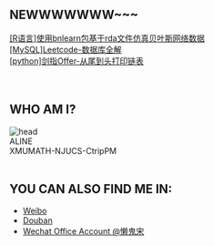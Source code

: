 ## NEWWWWWWW~~~

[[R语言]使用bnlearn包基于rda文件仿真贝叶斯网络数据](https://blog.csdn.net/sinat_30324577/article/details/88651200)  
[[MySQL]Leetcode-数据库全解](https://blog.csdn.net/sinat_30324577/article/details/88583926)  
[[python]剑指Offer-从尾到头打印链表](https://blog.csdn.net/sinat_30324577/article/details/88583422)  
<br>
<br>
## WHO AM I?
![head](http://chuantu.xyz/t6/702/1572601242x2890191825.gif)<br>
ALINE<br>
XMUMATH-NJUCS-CtripPM
<br>
<br>
## YOU CAN ALSO FIND ME IN:
- [Weibo](https://weibo.com/iamaline)
- [Douban](https://www.douban.com/people/iamaline/)
- [Wechat Office Account @懒鬼宋](https://mp.weixin.qq.com/s/7jr7ON34G3vPYdV7ie6kwA)
